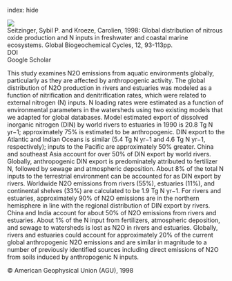 index: hide

<div class="Citation">
    <div class="Citation-thumb CitationThumb-linked"  data-href="https://doi.org/10.1029/97gb03657">
      <img src="https://static.claimspace.cloud/climate-study-static/refs/thumbs/6/Seitzinger_and_Kroeze_1998-thumb.png" />
    </div>

  <div class="Citation-body">
    <div class="Citation-text">Seitzinger, Sybil P. and Kroeze, Carolien, 1998: Global distribution of nitrous oxide production and N inputs in freshwater and coastal marine ecosystems. <span class="Article-journal">Global Biogeochemical Cycles, </span><span class="Article-volume">12, </span>93-113pp.</div>
    <div class="Citation-links">
      <div class="CitationLink" data-href="https://doi.org/10.1029/97gb03657">
        <div class="CitationLink-icon CitationLink-Doi"></div>
        <div class="CitationLink-text">DOI</div>
      </div>
      <div class="CitationLink" data-href="https://scholar.google.com/scholar?q=10.1029/97gb03657">
        <div class="CitationLink-icon CitationLink-Scholar"></div>
        <div class="CitationLink-text">Google Scholar</div>
      </div>
    </div>
  </div>
</div>

This study examines N2O emissions from aquatic environments globally, particularly as they are affected by anthropogenic activity. The global distribution of N2O production in rivers and estuaries was modeled as a function of nitrification and denitrification rates, which were related to external nitrogen (N) inputs. N loading rates were estimated as a function of environmental parameters in the watersheds using two existing models that we adapted for global databases. Model estimated export of dissolved inorganic nitrogen (DIN) by world rivers to estuaries in 1990 is 20.8 Tg N yr−1; approximately 75% is estimated to be anthropogenic. DIN export to the Atlantic and Indian Oceans is similar (5.4 Tg N yr−1 and 4.6 Tg N yr−1, respectively); inputs to the Pacific are approximately 50% greater. China and southeast Asia account for over 50% of DIN export by world rivers. Globally, anthropogenic DIN export is predominately attributed to fertilizer N, followed by sewage and atmospheric deposition. About 8% of the total N inputs to the terrestrial environment can be accounted for as DIN export by rivers. Worldwide N2O emissions from rivers (55%), estuaries (11%), and continental shelves (33%) are calculated to be 1.9 Tg N yr−1. For rivers and estuaries, approximately 90% of N2O emissions are in the northern hemisphere in line with the regional distribution of DIN export by rivers. China and India account for about 50% of N2O emissions from rivers and estuaries. About 1% of the N input from fertilizers, atmospheric deposition, and sewage to watersheds is lost as N2O in rivers and estuaries. Globally, rivers and estuaries could account for approximately 20% of the current global anthropogenic N2O emissions and are similar in magnitude to a number of previously identified sources including direct emissions of N2O from soils induced by anthropogenic N inputs.

<div class="Citation-copy">
&copy; American Geophysical Union (AGU), 1998
</div>